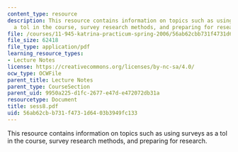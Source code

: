 ```yaml
---
content_type: resource
description: This resource contains information on topics such as using surveys as
  a tol in the course, survey research methods, and preparing for research.
file: /courses/11-945-katrina-practicum-spring-2006/56ab62cbb731f4731d6403b3949fc133_sess8.pdf
file_size: 62418
file_type: application/pdf
learning_resource_types:
- Lecture Notes
license: https://creativecommons.org/licenses/by-nc-sa/4.0/
ocw_type: OCWFile
parent_title: Lecture Notes
parent_type: CourseSection
parent_uid: 9950a225-d1fc-2677-e47d-e472072db31a
resourcetype: Document
title: sess8.pdf
uid: 56ab62cb-b731-f473-1d64-03b3949fc133
---
```

This resource contains information on topics such as using surveys as a tol in the course, survey research methods, and preparing for research.